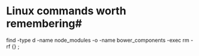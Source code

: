 # Linux commands worth remembering#
 find -type d -name node_modules -o -name bower_components -exec rm -rf {} \;
